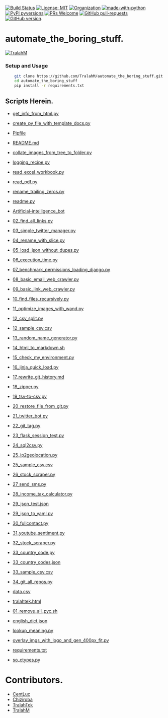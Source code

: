 [![Build Status](https://travis-ci.com/TralahM/automate_the_boring_stuff.svg?branch=master)](https://travis-ci.com/TralahM/automate_the_boring_stuff)
    [![License: MIT](https://img.shields.io/badge/License-MIT-red.svg)](https://opensource.org/licenses/MIT)
    [![Organization](https://img.shields.io/badge/Org-TralahTek-blue.svg)](https://github.com/TralahTek)
    [![made-with-python](https://img.shields.io/badge/Made%20with-Python-1f425f.svg)](https://www.python.org/)
    [![PyPI pyversions](https://img.shields.io/pypi/pyversions/ansicolortags.svg)](https://pypi.python.org/pypi/ansicolortags/)
    [![PRs Welcome](https://img.shields.io/badge/PRs-welcome-brightgreen.svg?style=flat-square)](https://github.com/TralahM/pull/)
    [![GitHub pull-requests](https://img.shields.io/github/issues-pr/Naereen/StrapDown.js.svg)](https://gitHub.com/TralahM/automate_the_boring_stuff/pull/)
    [![GitHub version](https://badge.fury.io/gh/Naereen%2FStrapDown.js.svg)](https://github.com/TralahM/automate_the_boring_stuff).

# automate_the_boring_stuff.
    

[![TralahM](https://img.shields.io/badge/Author-TralahM-cyan.svg?style=for-the-badge)](https://github.com/TralahM)

### Setup and Usage

```Bash
    git clone https://github.com/TralahM/automate_the_boring_stuff.git
    cd automate_the_boring_stuff
    pip install -r requirements.txt
```
    
## Scripts Herein.
* [get_info_from_html.py](https://github.com/TralahM/automate_the_boring_stuff/blob/master/get_info_from_html.py)

* [create_py_file_with_template_docs.py](https://github.com/TralahM/automate_the_boring_stuff/blob/master/create_py_file_with_template_docs.py)

* [Pipfile](https://github.com/TralahM/automate_the_boring_stuff/blob/master/Pipfile)

* [README.md](https://github.com/TralahM/automate_the_boring_stuff/blob/master/README.md)

* [collate_images_from_tree_to_folder.py](https://github.com/TralahM/automate_the_boring_stuff/blob/master/collate_images_from_tree_to_folder.py)

* [logging_recipe.py](https://github.com/TralahM/automate_the_boring_stuff/blob/master/logging_recipe.py)

* [read_excel_workbook.py](https://github.com/TralahM/automate_the_boring_stuff/blob/master/read_excel_workbook.py)

* [read_pdf.py](https://github.com/TralahM/automate_the_boring_stuff/blob/master/read_pdf.py)

* [rename_trailing_zeros.py](https://github.com/TralahM/automate_the_boring_stuff/blob/master/rename_trailing_zeros.py)

* [readme.py](https://github.com/TralahM/automate_the_boring_stuff/blob/master/readme.py)

* [Artificial-intelligence_bot](https://github.com/TralahM/automate_the_boring_stuff/blob/master/Artificial-intelligence_bot)

* [02_find_all_links.py](https://github.com/TralahM/automate_the_boring_stuff/blob/master/02_find_all_links.py)

* [03_simple_twitter_manager.py](https://github.com/TralahM/automate_the_boring_stuff/blob/master/03_simple_twitter_manager.py)

* [04_rename_with_slice.py](https://github.com/TralahM/automate_the_boring_stuff/blob/master/04_rename_with_slice.py)

* [05_load_json_without_dupes.py](https://github.com/TralahM/automate_the_boring_stuff/blob/master/05_load_json_without_dupes.py)

* [06_execution_time.py](https://github.com/TralahM/automate_the_boring_stuff/blob/master/06_execution_time.py)

* [07_benchmark_permissions_loading_django.py](https://github.com/TralahM/automate_the_boring_stuff/blob/master/07_benchmark_permissions_loading_django.py)

* [08_basic_email_web_crawler.py](https://github.com/TralahM/automate_the_boring_stuff/blob/master/08_basic_email_web_crawler.py)

* [09_basic_link_web_crawler.py](https://github.com/TralahM/automate_the_boring_stuff/blob/master/09_basic_link_web_crawler.py)

* [10_find_files_recursively.py](https://github.com/TralahM/automate_the_boring_stuff/blob/master/10_find_files_recursively.py)

* [11_optimize_images_with_wand.py](https://github.com/TralahM/automate_the_boring_stuff/blob/master/11_optimize_images_with_wand.py)

* [12_csv_split.py](https://github.com/TralahM/automate_the_boring_stuff/blob/master/12_csv_split.py)

* [12_sample_csv.csv](https://github.com/TralahM/automate_the_boring_stuff/blob/master/12_sample_csv.csv)

* [13_random_name_generator.py](https://github.com/TralahM/automate_the_boring_stuff/blob/master/13_random_name_generator.py)

* [14_html_to_markdown.sh](https://github.com/TralahM/automate_the_boring_stuff/blob/master/14_html_to_markdown.sh)

* [15_check_my_environment.py](https://github.com/TralahM/automate_the_boring_stuff/blob/master/15_check_my_environment.py)

* [16_jinja_quick_load.py](https://github.com/TralahM/automate_the_boring_stuff/blob/master/16_jinja_quick_load.py)

* [17_rewrite_git_history.md](https://github.com/TralahM/automate_the_boring_stuff/blob/master/17_rewrite_git_history.md)

* [18_zipper.py](https://github.com/TralahM/automate_the_boring_stuff/blob/master/18_zipper.py)

* [19_tsv-to-csv.py](https://github.com/TralahM/automate_the_boring_stuff/blob/master/19_tsv-to-csv.py)

* [20_restore_file_from_git.py](https://github.com/TralahM/automate_the_boring_stuff/blob/master/20_restore_file_from_git.py)

* [21_twitter_bot.py](https://github.com/TralahM/automate_the_boring_stuff/blob/master/21_twitter_bot.py)

* [22_git_tag.py](https://github.com/TralahM/automate_the_boring_stuff/blob/master/22_git_tag.py)

* [23_flask_session_test.py](https://github.com/TralahM/automate_the_boring_stuff/blob/master/23_flask_session_test.py)

* [24_sql2csv.py](https://github.com/TralahM/automate_the_boring_stuff/blob/master/24_sql2csv.py)

* [25_ip2geolocation.py](https://github.com/TralahM/automate_the_boring_stuff/blob/master/25_ip2geolocation.py)

* [25_sample_csv.csv](https://github.com/TralahM/automate_the_boring_stuff/blob/master/25_sample_csv.csv)

* [26_stock_scraper.py](https://github.com/TralahM/automate_the_boring_stuff/blob/master/26_stock_scraper.py)

* [27_send_sms.py](https://github.com/TralahM/automate_the_boring_stuff/blob/master/27_send_sms.py)

* [28_income_tax_calculator.py](https://github.com/TralahM/automate_the_boring_stuff/blob/master/28_income_tax_calculator.py)

* [29_json_test.json](https://github.com/TralahM/automate_the_boring_stuff/blob/master/29_json_test.json)

* [29_json_to_yaml.py](https://github.com/TralahM/automate_the_boring_stuff/blob/master/29_json_to_yaml.py)

* [30_fullcontact.py](https://github.com/TralahM/automate_the_boring_stuff/blob/master/30_fullcontact.py)

* [31_youtube_sentiment.py](https://github.com/TralahM/automate_the_boring_stuff/blob/master/31_youtube_sentiment.py)

* [32_stock_scraper.py](https://github.com/TralahM/automate_the_boring_stuff/blob/master/32_stock_scraper.py)

* [33_country_code.py](https://github.com/TralahM/automate_the_boring_stuff/blob/master/33_country_code.py)

* [33_country_codes.json](https://github.com/TralahM/automate_the_boring_stuff/blob/master/33_country_codes.json)

* [33_sample_csv.csv](https://github.com/TralahM/automate_the_boring_stuff/blob/master/33_sample_csv.csv)

* [34_git_all_repos.py](https://github.com/TralahM/automate_the_boring_stuff/blob/master/34_git_all_repos.py)

* [data.csv](https://github.com/TralahM/automate_the_boring_stuff/blob/master/data.csv)

* [tralahtek.html](https://github.com/TralahM/automate_the_boring_stuff/blob/master/tralahtek.html)

* [01_remove_all_pyc.sh](https://github.com/TralahM/automate_the_boring_stuff/blob/master/01_remove_all_pyc.sh)

* [english_dict.json](https://github.com/TralahM/automate_the_boring_stuff/blob/master/english_dict.json)

* [lookup_meaning.py](https://github.com/TralahM/automate_the_boring_stuff/blob/master/lookup_meaning.py)

* [overlay_imgs_with_logo_and_gen_400px_fit.py](https://github.com/TralahM/automate_the_boring_stuff/blob/master/overlay_imgs_with_logo_and_gen_400px_fit.py)

* [requirements.txt](https://github.com/TralahM/automate_the_boring_stuff/blob/master/requirements.txt)

* [so_ctypes.py](https://github.com/TralahM/automate_the_boring_stuff/blob/master/so_ctypes.py)


# Contributors. 

* [CentLuc](https://github.com/CentLuc)
* [Chiziroba](https://github.com/Chiziroba)
* [TralahTek](https://github.com/TralahTek)
* [TralahM](https://github.com/TralahM)